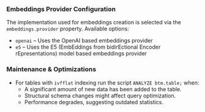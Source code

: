 ### Embeddings Provider Configuration
The implementation used for embeddings creation is selected via the `embeddings.provider` property.
Available options:
- `openai` – Uses the OpenAI based embeddings provider
- `e5` – Uses the E5 (EmbEddings from bidirEctional Encoder rEpresentations) model based embeddings provider

### Maintenance & Optimizations
- For tables with `ivfflat` indexing run the script `ANALYZE btm.table;` when:
  - A significant amount of new data has been added to the table.
  - Structural schema changes might affect query optimization.
  - Performance degrades, suggesting outdated statistics.
